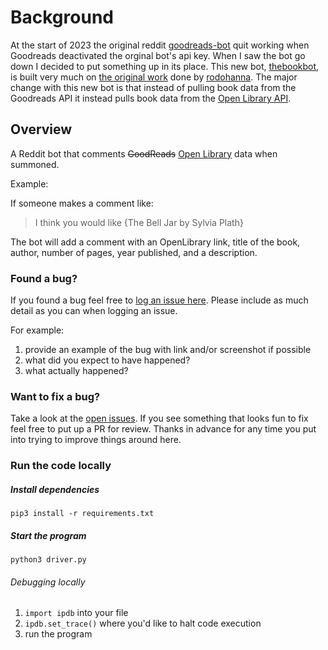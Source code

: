 # Background

At the start of 2023 the original reddit [goodreads-bot](https://www.reddit.com/user/goodreads-bot/) quit working when Goodreads deactivated the orginal bot's api key. When I saw the bot go down I decided to put something up in its place. This new bot, [thebookbot](https://www.reddit.com/user/thebookbot), is built very much on [the original work](https://github.com/rodohanna/reddit-goodreads-bot) done by [rodohanna](https://github.com/rodohanna). The major change with this new bot is that instead of pulling book data from the Goodreads API it instead pulls book data from the [Open Library API](https://openlibrary.org/developers/api).

## Overview

A Reddit bot that comments ~~GoodReads~~ [Open Library](https://openlibrary.org/developers/api) data when summoned.

Example:

If someone makes a comment like:

> I think you would like {The Bell Jar by Sylvia Plath}

The bot will add a comment with an OpenLibrary link, title of the book, author, number of pages, year published, and a description.

### Found a bug?

If you found a bug feel free to [log an issue here](https://github.com/loudmouse/reddit_book_bot/issues). Please include as much detail as you can when logging an issue.

For example:
1. provide an example of the bug with link and/or screenshot if possible
2. what did you expect to have happened?
3. what actually happened?

### Want to fix a bug?

Take a look at the [open issues](https://github.com/loudmouse/reddit_book_bot/issues). If you see something that looks fun to fix feel free to put up a PR for review. Thanks in advance for any time you put into trying to improve things around here.

### Run the code locally

##### Install dependencies

`pip3 install -r requirements.txt`

##### Start the program

`python3 driver.py`


###### Debugging locally

1. `import ipdb` into your file
2. `ipdb.set_trace()` where you'd like to halt code execution
3. run the program
